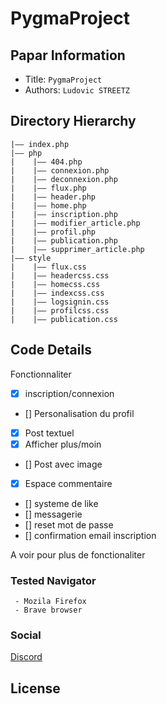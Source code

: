 PygmaProject
===

## Papar Information
- Title:  `PygmaProject`
- Authors:  `Ludovic STREETZ`



## Directory Hierarchy
```
|—— index.php
|—— php
|    |—— 404.php
|    |—— connexion.php
|    |—— deconnexion.php
|    |—— flux.php
|    |—— header.php
|    |—— home.php
|    |—— inscription.php
|    |—— modifier_article.php
|    |—— profil.php
|    |—— publication.php
|    |—— supprimer_article.php
|—— style
|    |—— flux.css
|    |—— headercss.css
|    |—— homecss.css
|    |—— indexcss.css
|    |—— logsignin.css
|    |—— profilcss.css
|    |—— publication.css
```
## Code Details
Fonctionnaliter
- [x] inscription/connexion
- [] Personalisation du profil
- [x] Post textuel
- [x] Afficher plus/moin
- [] Post avec image
- [x] Espace commentaire
- [] systeme de like
- [] messagerie
- [] reset mot de passe
- [] confirmation email inscription  

A voir pour plus de fonctionaliter
### Tested Navigator

  ```
   - Mozila Firefox
   - Brave browser
  ```

### Social

<a href="https://discord.gg/uxCyJz3zxp">Discord</a>

## License
